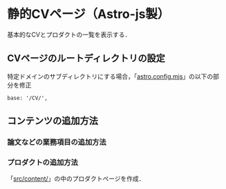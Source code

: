 # 静的CVページ（Astro-js製）

基本的なCVとプロダクトの一覧を表示する．


## CVページのルートディレクトリの設定

特定ドメインのサブディレクトリにする場合，「[astro.config.mjs](./astro.config.mjs)」の以下の部分を修正

```
base: '/CV/',
```


## コンテンツの追加方法


### 論文などの業務項目の追加方法



### プロダクトの追加方法

「[src/content/](src/content/)」の中のプロダクトページを作成．